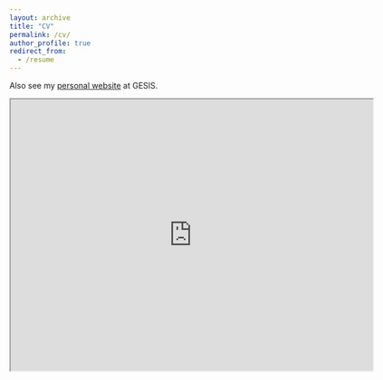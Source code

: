 ```yaml
---
layout: archive
title: "CV"
permalink: /cv/
author_profile: true
redirect_from:
  - /resume
---
```


Also see my [personal website](https://www.gesis.org/en/institute/staff/person/Theresa.Nutz) at GESIS.

<iframe src="https://drive.google.com/file/d/1mVXmfpdxO2G6Btp_dsQ7LE0iFReFnOex/view?usp=share_link" width="640" height="480" allow="autoplay"></iframe>

